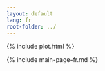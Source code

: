 ```yaml
---
layout: default
lang: fr
root-folder: ../
---
```


{% include  plot.html %}

{% include main-page-fr.md %}

